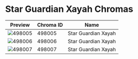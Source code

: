 # Star Guardian Xayah Chromas

| Preview | Chroma ID | Name |
|---------|-----------|------|
| ![498005](https://raw.communitydragon.org/latest/plugins/rcp-be-lol-game-data/global/default/v1/champion-chroma-images/498/498005.png) | 498005 | Star Guardian Xayah |
| ![498006](https://raw.communitydragon.org/latest/plugins/rcp-be-lol-game-data/global/default/v1/champion-chroma-images/498/498006.png) | 498006 | Star Guardian Xayah |
| ![498007](https://raw.communitydragon.org/latest/plugins/rcp-be-lol-game-data/global/default/v1/champion-chroma-images/498/498007.png) | 498007 | Star Guardian Xayah |